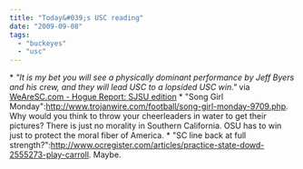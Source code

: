 ```yaml
---
title: "Today&#039;s USC reading"
date: "2009-09-08"
tags: 
  - "buckeyes"
  - "usc"
---
```


\* _"It is my bet you will see a physically dominant performance by Jeff Byers and his crew, and they will lead USC to a lopsided USC win."_ via [WeAreSC.com - Hogue Report: SJSU edition](http://wearesc.com/news/story.php?article=2355) \* "Song Girl Monday":http://www.trojanwire.com/football/song-girl-monday-9709.php. Why would you think to throw your cheerleaders in water to get their pictures? There is just no morality in Southern California. OSU has to win just to protect the moral fiber of America. \* "SC line back at full strength?":http://www.ocregister.com/articles/practice-state-dowd-2555273-play-carroll. Maybe.
